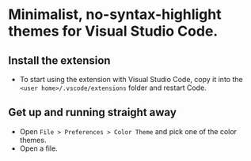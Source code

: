 # Minimalist, no-syntax-highlight themes for Visual Studio Code.

## Install the extension

-  To start using the extension with Visual Studio Code, copy it into the `<user home>/.vscode/extensions` folder and restart Code.

## Get up and running straight away

-  Open `File > Preferences > Color Theme` and pick one of the color themes.
-  Open a file.
